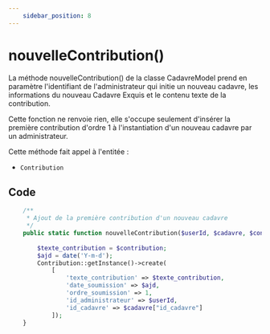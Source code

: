 ```yaml
---
    sidebar_position: 8
---
```


# nouvelleContribution()

La méthode nouvelleContribution() de la classe CadavreModel prend en paramètre l'identifiant de l'administrateur qui initie un nouveau cadavre, les informations du nouveau Cadavre Exquis et le contenu texte de la contribution.

Cette fonction ne renvoie rien, elle s'occupe seulement d'insérer la première contribution d'ordre 1 à l'instantiation d'un nouveau cadavre par un administrateur.

Cette méthode fait appel à l'entitée :
- `Contribution`

## Code

```php title="CadavreModel"
    /**
     * Ajout de la première contribution d'un nouveau cadavre
     */
    public static function nouvelleContribution($userId, $cadavre, $contribution){
        
        $texte_contribution = $contribution;
        $ajd = date('Y-m-d');
        Contribution::getInstance()->create(
            [
                'texte_contribution' => $texte_contribution,
                'date_soumission' => $ajd,
                'ordre_soumission' => 1,
                'id_administrateur' => $userId,
                'id_cadavre' => $cadavre["id_cadavre"]
            ]);
    }    
```